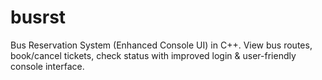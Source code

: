 # busrst
Bus Reservation System (Enhanced Console UI) in C++. View bus routes, book/cancel tickets, check status with improved login &amp; user-friendly console interface.
